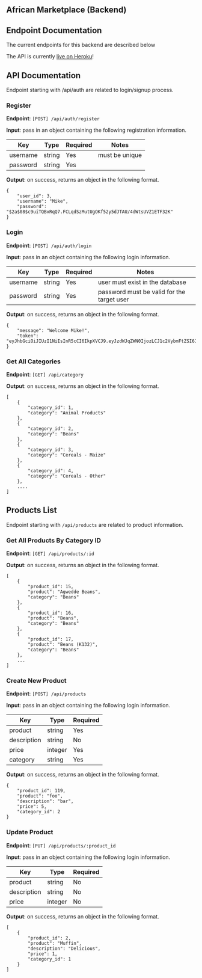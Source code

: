 ## African Marketplace (Backend)

## Endpoint Documentation

The current endpoints for this backend are described below

The API is currently [live on Heroku](https://africanmarketplace-backend.herokuapp.com/)! 

## API Documentation 

Endpoint starting with /api/auth are related to login/signup process.

### Register

**Endpoint**: `[POST] /api/auth/register`

**Input**: pass in an object containing the following registration information.

|   Key    | Type | Required |     Notes      |
|----------|------|----------|----------------|
| username |string|   Yes    | must be unique |
| password |string|   Yes    |                |

**Output**: on success, returns an object in the following format.

```
{
    "user_id": 3,
    "username": "Mike",
    "password": "$2a$08$c9uiTQBxRqQ7.FCLqdSzMutUgOKf52y5dJTAU/4dWtsUVZ1ETF32K"
}
```


### Login
**Endpoint**: `[POST] /api/auth/login`

**Input**: pass in an object containing the following login information.

|   Key    | Type | Required |                Notes                       |
|----------|------|----------|--------------------------------------------|
| username |string|   Yes    | user must exist in the database            |
| password |string|   Yes    | password must be valid for the target user |

**Output**: on success, returns an object in the following format.

```
{
    "message": "Welcome Mike!",
    "token": "eyJhbGciOiJIUzI1NiIsInR5cCI6IkpXVCJ9.eyJzdWJqZWN0IjozLCJ1c2VybmFtZSI6Ik1pa2UiLCJpYXQiOjE2NDM4MjE4MDksImV4cCI6MTY0Mzg1MDYwOX0.IS_TvQOS5JAlI8lM0Cmq23PYfmtfAIgPr6PiAWsfDRg"
}
```
### Get All Categories

**Endpoint**: `[GET] /api/category`

**Output**: on success, returns an object in the following format.

```
[
    {
        "category_id": 1,
        "category": "Animal Products"
    },
    {
        "category_id": 2,
        "category": "Beans"
    },
    {
        "category_id": 3,
        "category": "Cereals - Maize"
    },
    {
        "category_id": 4,
        "category": "Cereals - Other"
    },
    ....
]
```

## Products List

Endpoint starting with `/api/products` are related to product information.

### Get All Products By Category ID

**Endpoint**: `[GET] /api/products/:id`

**Output**: on success, returns an object in the following format.

```
[
    {
        "product_id": 15,
        "product": "Agwedde Beans",
        "category": "Beans"
    },
    {
        "product_id": 16,
        "product": "Beans",
        "category": "Beans"
    },
    {
        "product_id": 17,
        "product": "Beans (K132)",
        "category": "Beans"
    },
    ...
]
```


### Create New Product

**Endpoint**: `[POST] /api/products`

**Input**: pass in an object containing the following login information.

|    Key      |  Type  | Required | 
|-------------|--------|----------|
| product    | string |   Yes    |
| description | string |   No     | 
| price       | integer|   Yes    |                                            
| category    | string |   Yes    |

**Output**: on success, returns an object in the following format.

```
{
    "product_id": 119,
    "product": "foo",
    "description": "bar",
    "price": 5,
    "category_id": 2
}
```

### Update Product
**Endpoint**: `[PUT] /api/products/:product_id`

**Input**: pass in an object containing the following login information.

|    Key      |  Type  | Required | 
|-------------|--------|----------|
| product     | string |   No     |
| description | string |   No     | 
| price       | integer|   No     |    

**Output**: on success, returns an object in the following format.

```
[
    {
        "product_id": 2,
        "product": "Muffin",
        "description": "Delicious",
        "price": 1,
        "category_id": 1
    }
]
```

